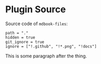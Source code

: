 # Plugin Source

Source code of `mdbook-files`:

```files
path = "."
hidden = true
git_ignore = true
ignore = ["!.github", "!*.png", "!docs"]
```

This is some paragraph after the thing.
